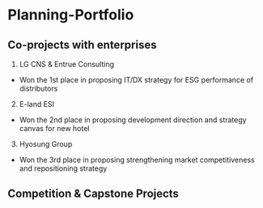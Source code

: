 # Planning-Portfolio

## Co-projects with enterprises
1. LG CNS & Entrue Consulting
- Won the 1st place in proposing IT/DX strategy for ESG performance of distributors
2. E-land ESI
- Won the 2nd place in proposing development direction and strategy canvas for new hotel
3. Hyosung Group
- Won the 3rd place in proposing strengthening market competitiveness and repositioning strategy

## Competition & Capstone Projects
